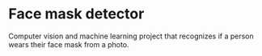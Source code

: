 # Face mask detector
Computer vision and machine learning project that recognizes if a person wears their face mask from a photo.

